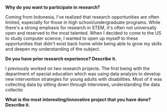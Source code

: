 
**Why do you want to participate in research?**

Coming from Indonesia, I've realized that research opportunities are often limited, especially for those in high school/undergraduate programs. While there's a strong emphasis for research in STEM, it's often not universally open and reserved to the most talented. When I decided to come to the US to study computer science, I wanted to open up myself to these opportunities that didn't exist back home while being able to grow my skills and deepen my understanding of the subject. 

**Do you have prior research experience? Describe it.**

I previously worked on two research projects. The first being with the department of special education which was using data analysis to develop new intervention strategies for young adults with disabilities. Most of it was collecting data by sitting down through interviews, understanding the data collectio

**What is the most interesting/innovative project that you have done? Describe it.**